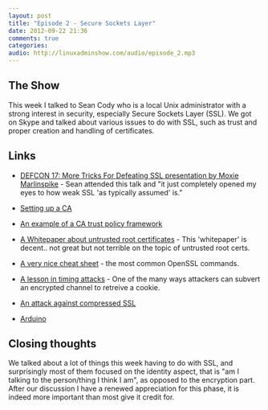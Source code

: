 ```yaml
---
layout: post
title: "Episode 2 - Secure Sockets Layer"
date: 2012-09-22 21:36
comments: true
categories: 
audio: http://linuxadminshow.com/audio/episode_2.mp3
---
```


## The Show

This week I talked to Sean Cody who is a local Unix administrator with a strong interest in security, especially Secure Sockets Layer (SSL). We got on Skype and talked about various issues to do with SSL, such as trust and proper creation and handling of certificates.

## Links

 * [DEFCON 17: More Tricks For Defeating SSL presentation by Moxie Marlinspike](http://www.youtube.com/watch?v=ibF36Yyeehw) - Sean attended this talk and "it just completely opened my eyes to how weak SSL 'as typically assumed' is."

 * [Setting up a CA](http://it.toolbox.com/blogs/securitymonkey/howto-securing-a-website-with-client-ssl-certificates-11500)

 * [An example of a CA trust policy framework](http://www.webtrust.org/homepage-documents/item27839.aspx)

 * [A Whitepaper about untrusted root certificates](http://www.sericontech.com/Downloads/Untrusted_Root_Certificates_Considered_Harmful.pdf) - This 'whitepaper' is decent.. not great but not terrible on the topic of untrusted root certs.

 * [A very nice cheat sheet](http://www.sslshopper.com/article-most-common-openssl-commands.html) - the most common OpenSSL commands.

 * [A lesson in timing attacks](http://codahale.com/a-lesson-in-timing-attacks/) - One of the many ways attackers can subvert an encrypted channel to retreive a cookie.

 * [An attack against compressed SSL](http://security.stackexchange.com/questions/19911/crime-how-to-beat-the-beast-successor/19914#19914)
 * [Arduino](http://arduino.cc)


## Closing thoughts

We talked about a lot of things this week having to do with SSL, and surprisingly most of them focused on the identity aspect, that is "am I talking to the person/thing I think I am", as opposed to the encryption part. After our discussion I have a renewed appreciation for this phase, it is indeed more important than most give it credit for.
